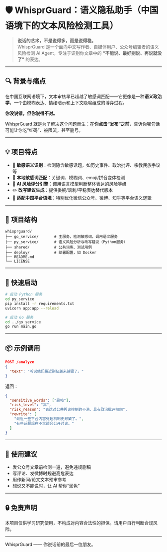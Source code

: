 # 🛡️ WhisprGuard：语义隐私助手（中国语境下的文本风险检测工具）

> **说话的艺术，不是说得多，而是说得稳。**  
> WhisprGuard 是一个面向中文写作者、自媒体用户、公众号编辑者的语义风险检测 AI Agent，专注于识别你文章中的 **“不能说、最好别说、再说就没了”** 的表达。

---

## 🔍 背景与痛点

在中国互联网语境下，文本审核早已超越了敏感词匹配——它更像是一种**语义政治学**，一个由模糊表达、情绪暗示和上下文隐喻组成的博弈过程。

**你没说错，但你说得不对。**

WhisprGuard 就是为了解决这个问题而生：在**你点击“发布”之前**，告诉你哪句话可能让你吃“红码”、被限流，甚至删号。

---

## 💡 项目特点

- 🧠 **敏感语义识别**：检测隐含敏感话题，如历史事件、政治批评、宗教民族争议等
- 📕 **本地敏感词匹配**：关键词、模糊词、emoji/拼音变体检测
- 🤖 **AI 风险评分引擎**：调用语言模型判断整体表达的风险等级
- ✏️ **改写建议生成**：提供委婉/讽刺/平稳表达替代版本
- 🎯 **适配中国平台语境**：特别优化微信公众号、微博、知乎等平台语义逻辑

---

## 🧱 项目结构

```
whisprguard/
├── go_service/       # 主服务，检测敏感词，调用语义服务
├── py_service/       # 语义风险分析与改写建议（Python服务）
├── shared/           # 公共词库、测试用例
├── deploy/           # 部署配置，如 Docker
├── README.md
└── LICENSE
```

---

## 🚀 快速启动

```bash
# 启动 Python 服务
cd py_service
pip install -r requirements.txt
uvicorn app:app --reload

# 启动 Go 服务
cd ../go_service
go run main.go
```

---

## 📦 示例调用

```json
POST /analyze
{
  "text": "听说他们最近删帖越来越狠了。"
}
```

返回：
```json
{
  "sensitive_words": ["删帖"],
  "risk_level": "高",
  "risk_reason": "表达对公共舆论控制的不满，具有政治批评倾向",
  "rewrite": [
    "最近一些平台内容处理机制更频繁了。",
    "有些话题现在不太适合公开讨论。"
  ]
}
```

---

## 🧾 使用建议

- 发公众号文章前检测一遍，避免违规删稿
- 写评论、发微博时规避高危表达
- 用作新闻/论文文本预审参考
- 想说又不能说时，让 AI 帮你“润色”

---

## 🔒 免责声明

本项目仅供学习研究使用，不构成对内容合法性的担保。请用户自行判断合规风险。

---

WhisprGuard —— 你说话前的最后一位朋友。
